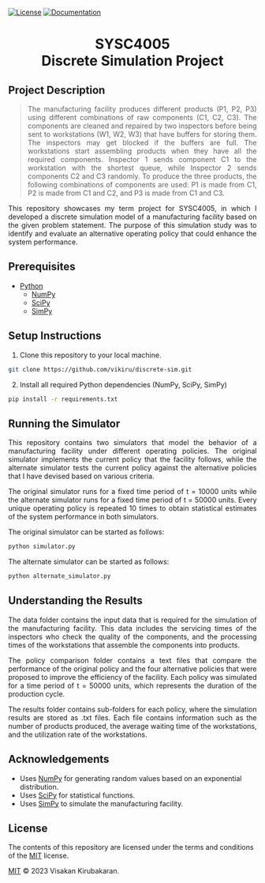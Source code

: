 [![License](https://img.shields.io/badge/license-MIT-aqua)](./LICENSE)
[![Documentation](https://img.shields.io/badge/documentation-docs-orange)](https://vikiru.github.io/discrete-sim/)

<h1 align="center"> SYSC4005 <br> Discrete Simulation Project </h1>

## Project Description

<blockquote align="justify">
The manufacturing facility produces different products (P1, P2, P3) using different combinations of raw components (C1, C2, C3). The components are cleaned and repaired by two inspectors before being sent to workstations (W1, W2, W3) that have buffers for storing them. The inspectors may get blocked if the buffers are full. The workstations start assembling products when they have all the required components. Inspector 1 sends component C1 to the workstation with the shortest queue, while Inspector 2 sends components C2 and C3 randomly. To produce the three products, the following combinations of components are used: P1 is made from C1, P2 is made from C1 and C2, and P3 is made from C1 and C3.
</blockquote>

<p align="justify">
This repository showcases my term project for SYSC4005, in which I developed a discrete simulation model of a manufacturing facility based on the given problem statement. The purpose of this simulation study was to identify and evaluate an alternative operating policy that could enhance the system performance.
</p>

## Prerequisites

- [Python](https://www.python.org/downloads/)
  - [NumPy](https://numpy.org/install/)
  - [SciPy](https://scipy.org/install/)
  - [SimPy](https://pypi.org/project/simpy/)

## Setup Instructions

1. Clone this repository to your local machine.

```bash
git clone https://github.com/vikiru/discrete-sim.git
```

2. Install all required Python dependencies (NumPy, SciPy, SimPy)

```bash
pip install -r requirements.txt
```

## Running the Simulator

<p align="justify">
This repository contains two simulators that model the behavior of a manufacturing facility under different operating policies. The original simulator implements the current policy that the facility follows, while the alternate simulator tests the current policy against the alternative policies that I have devised based on various criteria. 
</p>

<p align="justify">
The original simulator runs for a fixed time period of t = 10000 units while the alternate simulator runs for a fixed time period of t = 50000 units. Every unique operating policy is repeated 10 times to obtain statistical estimates of the system performance in both simulators.
</p>

The original simulator can be started as follows:

```bash
python simulator.py
```

The alternate simulator can be started as follows:

```bash
python alternate_simulator.py
```

## Understanding the Results

<p align="justify">
The data folder contains the input data that is required for the simulation of the manufacturing facility. This data includes the servicing times of the inspectors who check the quality of the components, and the processing times of the workstations that assemble the components into products. 
</p>

<p align="justify">
The policy comparison folder contains a text files that compare the performance of the original policy and the four alternative policies that were proposed to improve the efficiency of the facility. Each policy was simulated for a time period of t = 50000 units, which represents the duration of the production cycle. 
</p>

<p align="justify">
The results folder contains sub-folders for each policy, where the simulation results are stored as .txt files. Each file contains information such as the number of products produced, the average waiting time of the workstations, and the utilization rate of the workstations.
</p>

## Acknowledgements

- Uses [NumPy](https://numpy.org/) for generating random values based on an exponential distribution.
- Uses [SciPy](https://scipy.org/) for statistical functions.
- Uses [SimPy](https://simpy.readthedocs.io/en/latest/) to simulate the manufacturing facility.

## License

The contents of this repository are licensed under the terms and conditions of the [MIT](https://choosealicense.com/licenses/mit/) license.

[MIT](LICENSE) © 2023 Visakan Kirubakaran.

